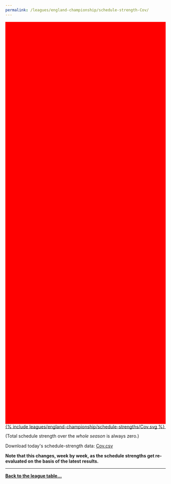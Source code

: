 ```yaml
---
permalink: /leagues/england-championship/schedule-strength-Cov/
---
```


<style>
.svg-wrap {
    background-color:red;
    height:0;
    padding-top:250%; /* 350px/550px */
    position: relative;
}

svg {
    background-color: white;
    height: 100%;
    display:block;
    width: 100%;
    position: absolute;
    top:0;
    left:0;
}
</style>


<div class="svg-wrap">
{% include leagues/england-championship/schedule-strengths/Cov.svg %}
</div>

-----

(Total schedule strength over the *whole season* is always zero.)


Download today's schedule-strength data: [Cov.csv](/assets/leagues/england-championship/2021/schedule-strengths/Cov.csv)

**Note that this changes, week by week, as the schedule strengths get re-evaluated on the
basis of the latest results.**

-----

[**Back to the league table...**](/leagues/england-championship)


